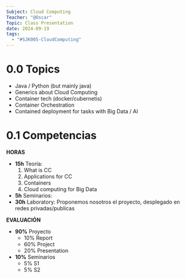 ```yaml
---
Subject: Cloud Computing
Teacher: "@Oscar"
Topic: Class Presentation
date: 2024-09-19
tags:
  - "#SJK005-CloudComputing"
---
```

# 0.0 Topics

- Java / Python (but mainly java)
- Generics about Cloud Computing
- Container tech (docker/cubernetis)
- Container Orchestration
- Contained deployment for tasks with Big Data / AI

# 0.1 Competencias
**HORAS**
- **15h** Teoría:
	1. What is CC
	2. Applications for CC
	3. Containers
	4. Cloud computing for Big Data
- **5h** Seminarios:
- **30h** Laboratory: Proponemos nosotros el proyecto, desplegado en redes privadas/publicas

**EVALUACIÓN**
- **90%** Proyecto
	- 10% Report
	- 60% Project
	- 20% Presentation
- **10%** Seminarios
	- 5% S1
	- 5% S2

